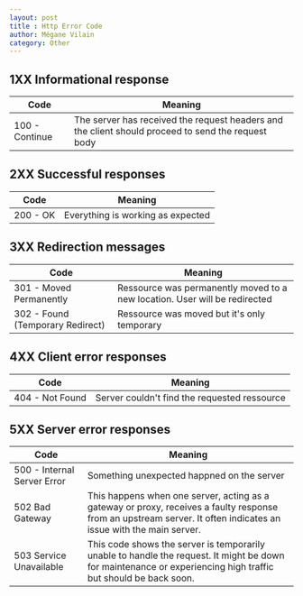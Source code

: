 ```yaml
---
layout: post
title : Http Error Code
author: Mégane Vilain
category: Other
---
```


## 1XX Informational response

|Code|Meaning|
|---|---
100 - Continue|The server has received the request headers and the client should proceed to send the request body 

## 2XX Successful responses

|Code|Meaning|
|---|---|
200 - OK|Everything is working as expected 

## 3XX Redirection messages

|Code|Meaning|
|---|---|
301 - Moved Permanently| Ressource was permanently moved to a new location. User will be redirected
302 - Found (Temporary Redirect) | Ressource was moved but it's only temporary

## 4XX Client error responses

|Code|Meaning|
|---|---|
404 - Not Found| Server couldn't find the requested ressource

## 5XX Server error responses

|Code|Meaning|
|---|---|
500 - Internal Server Error| Something unexpected happned on the server
502 Bad Gateway|This happens when one server, acting as a gateway or proxy, receives a faulty response from an upstream server. It often indicates an issue with the main server.
503 Service Unavailable| This code shows the server is temporarily unable to handle the request. It might be down for maintenance or experiencing high traffic but should be back soon.


